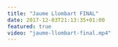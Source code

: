 ```yaml
---
title: "Jaume Llombart FINAL"
date: 2017-12-03T21:13:35+01:00
featured: true
video: "jaume-llombart-final.mp4"
---
```

